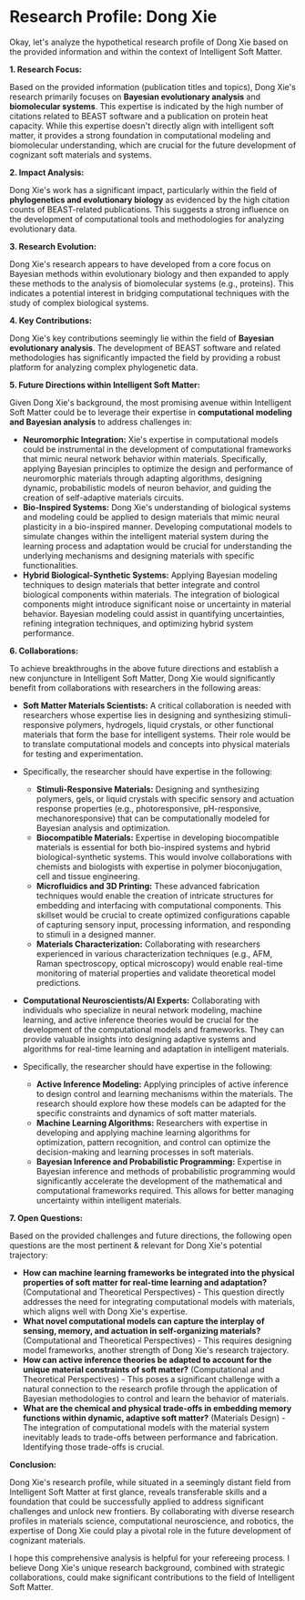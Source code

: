 # Research Profile: Dong Xie

Okay, let's analyze the hypothetical research profile of Dong Xie based on the provided information and within the context of Intelligent Soft Matter.



**1. Research Focus:**

Based on the provided information (publication titles and topics), Dong Xie's research primarily focuses on **Bayesian evolutionary analysis** and **biomolecular systems**.  This expertise is indicated by the high number of citations related to BEAST software and a publication on protein heat capacity. While this expertise doesn't directly align with intelligent soft matter, it provides a strong foundation in computational modeling and biomolecular understanding, which are crucial for the future development of cognizant soft materials and systems.

**2. Impact Analysis:**

Dong Xie's work has a significant impact, particularly within the field of **phylogenetics and evolutionary biology** as evidenced by the high citation counts of BEAST-related publications. This suggests a strong influence on the development of computational tools and methodologies for analyzing evolutionary data.

**3. Research Evolution:**

Dong Xie's research appears to have developed from a core focus on Bayesian methods within evolutionary biology and then expanded to apply these methods to the analysis of biomolecular systems (e.g., proteins). This indicates a potential interest in bridging computational techniques with the study of complex biological systems.

**4. Key Contributions:**

Dong Xie's key contributions seemingly lie within the field of **Bayesian evolutionary analysis**. The development of BEAST software and related methodologies has significantly impacted the field by providing a robust platform for analyzing complex phylogenetic data.

**5. Future Directions within Intelligent Soft Matter:**

Given Dong Xie's background, the most promising avenue within Intelligent Soft Matter could be to leverage their expertise in **computational modeling and Bayesian analysis** to address challenges in:

* **Neuromorphic Integration:**  Xie's expertise in computational models could be instrumental in the development of computational frameworks that mimic neural network behavior within materials. Specifically, applying Bayesian principles to optimize the design and performance of neuromorphic materials through adapting algorithms, designing dynamic, probabilistic models of neuron behavior, and guiding the creation of self-adaptive materials circuits.
* **Bio-Inspired Systems:** Dong Xie's understanding of biological systems and modeling could be applied to design materials that mimic neural plasticity in a bio-inspired manner. Developing computational models to simulate changes within the intelligent material system during the learning process and adaptation would be crucial for understanding the underlying mechanisms and designing materials with specific functionalities.
* **Hybrid Biological-Synthetic Systems:** Applying Bayesian modeling techniques to design materials that better integrate and control biological components within materials. The integration of biological components might introduce significant noise or uncertainty in material behavior. Bayesian modeling could assist in quantifying uncertainties, refining integration techniques, and optimizing hybrid system performance.

**6. Collaborations:**

To achieve breakthroughs in the above future directions and establish a new conjuncture in Intelligent Soft Matter, Dong Xie would significantly benefit from collaborations with researchers in the following areas:

* **Soft Matter Materials Scientists:**  A critical collaboration is needed with researchers whose expertise lies in designing and synthesizing stimuli-responsive polymers, hydrogels, liquid crystals, or other functional materials that form the base for intelligent systems. Their role would be to translate computational models and concepts into physical materials for testing and experimentation. 

* Specifically, the researcher should have expertise in the following:
    * **Stimuli-Responsive Materials:** Designing and synthesizing polymers, gels, or liquid crystals with specific sensory and actuation response properties (e.g., photoresponsive, pH-responsive, mechanoresponsive) that can be computationally modeled for Bayesian analysis and optimization.
    * **Biocompatible Materials:** Expertise in developing biocompatible materials is essential for both bio-inspired systems and hybrid biological-synthetic systems. This would involve collaborations with chemists and biologists with expertise in polymer bioconjugation, cell and tissue engineering.
    * **Microfluidics and 3D Printing:** These advanced fabrication techniques would enable the creation of intricate structures for embedding and interfacing with computational components. This skillset would be crucial to create optimized configurations capable of capturing sensory input, processing information, and responding to stimuli in a designed manner.
    * **Materials Characterization:** Collaborating with researchers experienced in various characterization techniques (e.g., AFM, Raman spectroscopy, optical microscopy) would enable real-time monitoring of material properties and validate theoretical model predictions.

* **Computational Neuroscientists/AI Experts:**  Collaborating with individuals who specialize in neural network modeling, machine learning, and active inference theories would be crucial for the development of the computational models and frameworks. They can provide valuable insights into designing adaptive systems and algorithms for real-time learning and adaptation in intelligent materials.

* Specifically, the researcher should have expertise in the following:
    * **Active Inference Modeling:** Applying principles of active inference to design control and learning mechanisms within the materials. The research should explore how these models can be adapted for the specific constraints and dynamics of soft matter materials.
    * **Machine Learning Algorithms:** Researchers with expertise in developing and applying machine learning algorithms for optimization, pattern recognition, and control can optimize the decision-making and learning processes in soft materials. 
    * **Bayesian Inference and Probabilistic Programming:** Expertise in Bayesian inference and methods of probabilistic programming would significantly accelerate the development of the mathematical and computational frameworks required. This allows for better managing uncertainty within intelligent materials.

**7. Open Questions:**

Based on the provided challenges and future directions, the following open questions are the most pertinent & relevant for Dong Xie's potential trajectory:

* **How can machine learning frameworks be integrated into the physical properties of soft matter for real-time learning and adaptation?** (Computational and Theoretical Perspectives) -  This question directly addresses the need for integrating computational models with materials, which aligns well with Dong Xie's expertise.
* **What novel computational models can capture the interplay of sensing, memory, and actuation in self-organizing materials?** (Computational and Theoretical Perspectives) - This requires designing model frameworks, another strength of Dong Xie's research trajectory.
* **How can active inference theories be adapted to account for the unique material constraints of soft matter?** (Computational and Theoretical Perspectives) - This poses a significant challenge with a natural connection to the research profile through the application of Bayesian methodologies to control and learn the behavior of materials.
* **What are the chemical and physical trade-offs in embedding memory functions within dynamic, adaptive soft matter?** (Materials Design) - The integration of computational models with the material system inevitably leads to trade-offs between performance and fabrication. Identifying those trade-offs is crucial.


**Conclusion:**

Dong Xie's research profile, while situated in a seemingly distant field from Intelligent Soft Matter at first glance, reveals transferable skills and a foundation that could be successfully applied to address significant challenges and unlock new frontiers. By collaborating with diverse research profiles in materials science, computational neuroscience, and robotics, the expertise of Dong Xie could play a pivotal role in the future development of cognizant materials.


I hope this comprehensive analysis is helpful for your refereeing process.  I believe Dong Xie's unique research background, combined with strategic collaborations, could make significant contributions to the field of Intelligent Soft Matter. 
